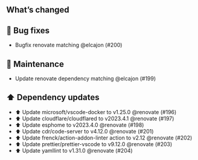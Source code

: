 ## What’s changed
## 🐛 Bug fixes

- Bugfix renovate matching @elcajon (#200)

## 🧰 Maintenance

- Update renovate dependency matching @elcajon (#199)

## ⬆️ Dependency updates

- ⬆️ Update microsoft/vscode-docker to v1.25.0 @renovate (#196)
- ⬆️ Update cloudflare/cloudflared to v2023.4.1 @renovate (#197)
- ⬆️ Update esphome to v2023.4.0 @renovate (#198)
- ⬆️ Update cdr/code-server to v4.12.0 @renovate (#201)
- ⬆️ Update frenck/action-addon-linter action to v2.12 @renovate (#202)
- ⬆️ Update prettier/prettier-vscode to v9.12.0 @renovate (#203)
- ⬆️ Update yamllint to v1.31.0 @renovate (#204)
